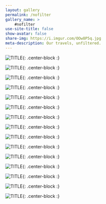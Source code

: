 ```yaml
---
layout: gallery
permalink: /nofilter
gallery_name: >
    #nofilter
use-site-title: false
show-avatar: false
share-img: https://i.imgur.com/OOw8P5q.jpg
meta-description: Our travels, unfiltered. 
---
```



![TITLE](https://imgur.com/ozi9Ja4.jpg){: .center-block :}

![TITLE](https://imgur.com/IDn6ccP.jpg){: .center-block :}

![TITLE](https://imgur.com/6oxMH0C.jpg){: .center-block :}

![TITLE](https://imgur.com/McQ7fng.jpg){: .center-block :}

![TITLE](https://imgur.com/gunwuIa.jpg){: .center-block :}

![TITLE](https://imgur.com/3qfPlye.jpg){: .center-block :}

![TITLE](https://imgur.com/MrX3QYB.jpg){: .center-block :}

![TITLE](https://imgur.com/y0Pv5mm.jpg){: .center-block :}

![TITLE](https://imgur.com/IibPpZG.jpg){: .center-block :}

![TITLE](https://imgur.com/OOw8P5q.jpg){: .center-block :}

![TITLE](https://imgur.com/G4B9mfi.jpg){: .center-block :}

![TITLE](https://imgur.com/Fz7eeEt.jpg){: .center-block :}

![TITLE](https://imgur.com/1jlBSRm.jpg){: .center-block :}

![TITLE](https://imgur.com/gEBrpEb.jpg){: .center-block :}

![TITLE](https://imgur.com/hGnIwX4.jpg){: .center-block :}

